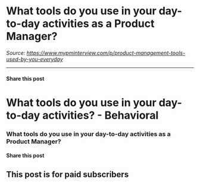 # What tools do you use in your day-to-day activities as a Product Manager?

*Source: https://www.mypminterview.com/p/product-management-tools-used-by-you-everyday*

---

#### Share this post

# What tools do you use in your day-to-day activities? - Behavioral

### What tools do you use in your day-to-day activities as a Product Manager?

#### Share this post

## This post is for paid subscribers

